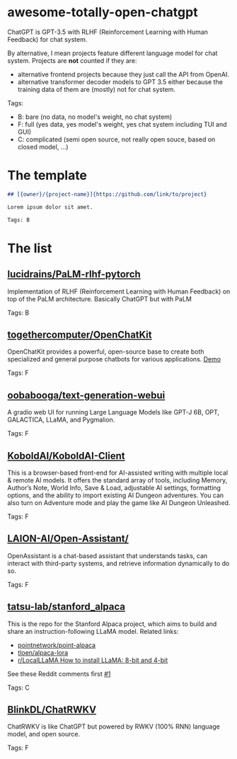 # awesome-totally-open-chatgpt

ChatGPT is GPT-3.5 with RLHF (Reinforcement Learning with Human Feedback) for chat system.

By alternative, I mean projects feature different language model for chat system. 
Projects are **not** counted if they are:
- alternative frontend projects because they just call the API from OpenAI. 
- alternative transformer decoder models to GPT 3.5 either because the training data of them are (mostly) not for chat system.

Tags:

-   B: bare (no data, no model's weight, no chat system)
-   F: full (yes data, yes model's weight, yes chat system including TUI and GUI)
-   C: complicated (semi open source, not really open souce, based on closed model, ...)

# The template

```markdown
## [{owner}/{project-name}]{https://github.com/link/to/project}

Lorem ipsum dolor sit amet.

Tags: B
```

# The list

## [lucidrains/PaLM-rlhf-pytorch](https://github.com/lucidrains/PaLM-rlhf-pytorch)

Implementation of RLHF (Reinforcement Learning with Human Feedback) on top of the PaLM architecture. Basically ChatGPT but with PaLM

Tags: B

## [togethercomputer/OpenChatKit](https://github.com/togethercomputer/OpenChatKit)

OpenChatKit provides a powerful, open-source base to create both specialized and general purpose chatbots for various applications. [Demo](https://huggingface.co/spaces/togethercomputer/OpenChatKit)

Tags: F

## [oobabooga/text-generation-webui](https://github.com/oobabooga/text-generation-webui)

A gradio web UI for running Large Language Models like GPT-J 6B, OPT, GALACTICA, LLaMA, and Pygmalion.

Tags: F

## [KoboldAI/KoboldAI-Client](https://github.com/KoboldAI/KoboldAI-Client)

This is a browser-based front-end for AI-assisted writing with multiple local & remote AI models. It offers the standard array of tools, including Memory, Author’s Note, World Info, Save & Load, adjustable AI settings, formatting options, and the ability to import existing AI Dungeon adventures. You can also turn on Adventure mode and play the game like AI Dungeon Unleashed.

Tags: F

## [LAION-AI/Open-Assistant/](https://github.com/LAION-AI/Open-Assistant/) 

OpenAssistant is a chat-based assistant that understands tasks, can interact with third-party systems, and retrieve information dynamically to do so.

Tags: F

## [tatsu-lab/stanford_alpaca](https://github.com/tatsu-lab/stanford_alpaca)

This is the repo for the Stanford Alpaca project, which aims to build and share an instruction-following LLaMA model. Related links:
- [pointnetwork/point-alpaca](https://github.com/pointnetwork/point-alpaca)
- [tloen/alpaca-lora](https://github.com/tloen/alpaca-lora)
- [r/LocalLLaMA How to install LLaMA: 8-bit and 4-bit](https://www.reddit.com/r/LocalLLaMA/comments/11o6o3f/how_to_install_llama_8bit_and_4bit/)

See these Reddit comments first [#1](https://www.reddit.com/r/MachineLearning/comments/11uk8ti/comment/jcpd3yu/?utm_source=share&utm_medium=web2x&context=3)

Tags: C

## [BlinkDL/ChatRWKV](https://github.com/BlinkDL/ChatRWKV)

ChatRWKV is like ChatGPT but powered by RWKV (100% RNN) language model, and open source.

Tags: F
